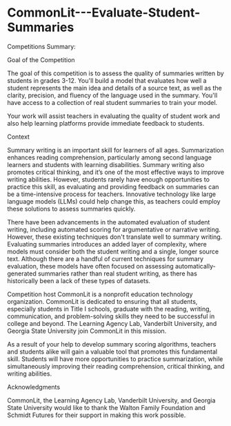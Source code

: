 # CommonLit---Evaluate-Student-Summaries

Competitions Summary: 

Goal of the Competition

The goal of this competition is to assess the quality of summaries written by students in grades 3-12. You'll build a model that evaluates how well a student represents the main idea and details of a source text, as well as the clarity, precision, and fluency of the language used in the summary. You'll have access to a collection of real student summaries to train your model.

Your work will assist teachers in evaluating the quality of student work and also help learning platforms provide immediate feedback to students.

Context

Summary writing is an important skill for learners of all ages. Summarization enhances reading comprehension, particularly among second language learners and students with learning disabilities. Summary writing also promotes critical thinking, and it’s one of the most effective ways to improve writing abilities. However, students rarely have enough opportunities to practice this skill, as evaluating and providing feedback on summaries can be a time-intensive process for teachers. Innovative technology like large language models (LLMs) could help change this, as teachers could employ these solutions to assess summaries quickly.

There have been advancements in the automated evaluation of student writing, including automated scoring for argumentative or narrative writing. However, these existing techniques don't translate well to summary writing. Evaluating summaries introduces an added layer of complexity, where models must consider both the student writing and a single, longer source text. Although there are a handful of current techniques for summary evaluation, these models have often focused on assessing automatically-generated summaries rather than real student writing, as there has historically been a lack of these types of datasets.

Competition host CommonLit is a nonprofit education technology organization. CommonLit is dedicated to ensuring that all students, especially students in Title I schools, graduate with the reading, writing, communication, and problem-solving skills they need to be successful in college and beyond. The Learning Agency Lab, Vanderbilt University, and Georgia State University join CommonLit in this mission.

As a result of your help to develop summary scoring algorithms, teachers and students alike will gain a valuable tool that promotes this fundamental skill. Students will have more opportunities to practice summarization, while simultaneously improving their reading comprehension, critical thinking, and writing abilities.

Acknowledgments

CommonLit, the Learning Agency Lab, Vanderbilt University, and Georgia State University would like to thank the Walton Family Foundation and Schmidt Futures for their support in making this work possible.

